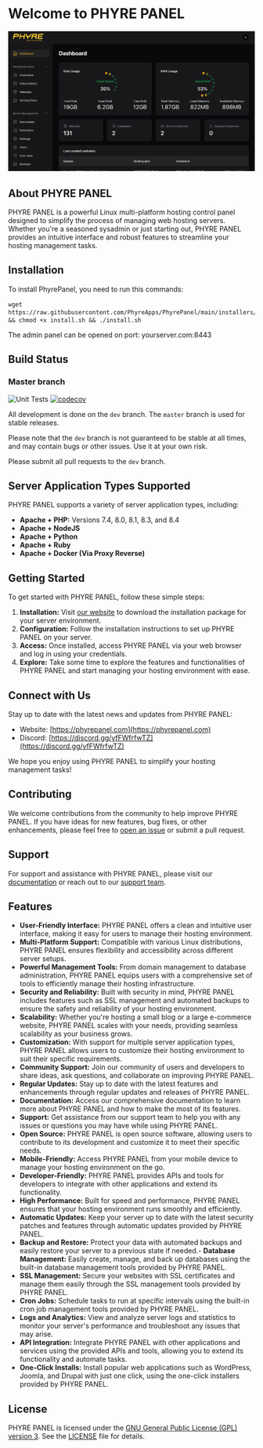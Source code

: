 # Welcome to PHYRE PANEL

![Phyre Panel - Dashboard](screenshots/dashboard.png)
## About PHYRE PANEL

PHYRE PANEL is a powerful Linux multi-platform hosting control panel designed to simplify the process of managing web hosting servers. Whether you're a seasoned sysadmin or just starting out, PHYRE PANEL provides an intuitive interface and robust features to streamline your hosting management tasks.

## Installation
To install PhyrePanel, you need to run this commands:
```
wget https://raw.githubusercontent.com/PhyreApps/PhyrePanel/main/installers/install.sh && chmod +x install.sh && ./install.sh
```
The admin panel can be opened on port: yourserver.com:8443


## Build Status

### Master branch
![Unit Tests](https://github.com/PhyreApps/PhyrePanel/actions/workflows/app-unit-test.yml/badge.svg)
[![codecov](https://codecov.io/gh/PhyreApps/PhyrePanel/graph/badge.svg?token=BO0RTPLS4W)](https://codecov.io/gh/PhyreApps/PhyrePanel)

All development is done on the `dev` branch. The `master` branch is used for stable releases.

Please note that the `dev` branch is not guaranteed to be stable at all times, and may contain bugs or other issues. Use it at your own risk.

Please submit all pull requests to the `dev` branch.

## Server Application Types Supported

PHYRE PANEL supports a variety of server application types, including:

- **Apache + PHP:** Versions 7.4, 8.0, 8.1, 8.3, and 8.4
- **Apache + NodeJS**
- **Apache + Python**
- **Apache + Ruby**
- **Apache + Docker (Via Proxy Reverse)**

## Getting Started

To get started with PHYRE PANEL, follow these simple steps:

1. **Installation:** Visit [our website](https://phyrepanel.com) to download the installation package for your server environment.
2. **Configuration:** Follow the installation instructions to set up PHYRE PANEL on your server.
3. **Access:** Once installed, access PHYRE PANEL via your web browser and log in using your credentials.
4. **Explore:** Take some time to explore the features and functionalities of PHYRE PANEL and start managing your hosting environment with ease.

## Connect with Us

Stay up to date with the latest news and updates from PHYRE PANEL:

- Website: [https://phyrepanel.com](https://phyrepanel.com)
- Discord: [https://discord.gg/yfFWfrfwTZ](https://discord.gg/yfFWfrfwTZ)

We hope you enjoy using PHYRE PANEL to simplify your hosting management tasks!


## Contributing

We welcome contributions from the community to help improve PHYRE PANEL. If you have ideas for new features, bug fixes, or other enhancements, please feel free to [open an issue](https://github.com/PhyreApps/PhyrePanel/issues) or submit a pull request.

## Support

For support and assistance with PHYRE PANEL, please visit our [documentation](https://phyrepanel.com/docs) or reach out to our [support team](mailto:support@phyrepanel.com).

## Features

- **User-Friendly Interface:** PHYRE PANEL offers a clean and intuitive user interface, making it easy for users to manage their hosting environment.
- **Multi-Platform Support:** Compatible with various Linux distributions, PHYRE PANEL ensures flexibility and accessibility across different server setups.
- **Powerful Management Tools:** From domain management to database administration, PHYRE PANEL equips users with a comprehensive set of tools to efficiently manage their hosting infrastructure.
- **Security and Reliability:** Built with security in mind, PHYRE PANEL includes features such as SSL management and automated backups to ensure the safety and reliability of your hosting environment.
- **Scalability:** Whether you're hosting a small blog or a large e-commerce website, PHYRE PANEL scales with your needs, providing seamless scalability as your business grows.
- **Customization:** With support for multiple server application types, PHYRE PANEL allows users to customize their hosting environment to suit their specific requirements.
- **Community Support:** Join our community of users and developers to share ideas, ask questions, and collaborate on improving PHYRE PANEL.
- **Regular Updates:** Stay up to date with the latest features and enhancements through regular updates and releases of PHYRE PANEL.
- **Documentation:** Access our comprehensive documentation to learn more about PHYRE PANEL and how to make the most of its features.
- **Support:** Get assistance from our support team to help you with any issues or questions you may have while using PHYRE PANEL.
- **Open Source:** PHYRE PANEL is open source software, allowing users to contribute to its development and customize it to meet their specific needs.
- **Mobile-Friendly:** Access PHYRE PANEL from your mobile device to manage your hosting environment on the go.
- **Developer-Friendly:** PHYRE PANEL provides APIs and tools for developers to integrate with other applications and extend its functionality.
- **High Performance:** Built for speed and performance, PHYRE PANEL ensures that your hosting environment runs smoothly and efficiently.
- **Automatic Updates:** Keep your server up to date with the latest security patches and features through automatic updates provided by PHYRE PANEL.
- **Backup and Restore:** Protect your data with automated backups and easily restore your server to a previous state if needed.- **Database Management:** Easily create, manage, and back up databases using the built-in database management tools provided by PHYRE PANEL.
- **SSL Management:** Secure your websites with SSL certificates and manage them easily through the SSL management tools provided by PHYRE PANEL.
- **Cron Jobs:** Schedule tasks to run at specific intervals using the built-in cron job management tools provided by PHYRE PANEL.
- **Logs and Analytics:** View and analyze server logs and statistics to monitor your server's performance and troubleshoot any issues that may arise.
- **API Integration:** Integrate PHYRE PANEL with other applications and services using the provided APIs and tools, allowing you to extend its functionality and automate tasks.
- **One-Click Installs:** Install popular web applications such as WordPress, Joomla, and Drupal with just one click, using the one-click installers provided by PHYRE PANEL.

## License

PHYRE PANEL is licensed under the [GNU General Public License (GPL) version 3](https://www.gnu.org/licenses/gpl-3.0.en.html). See the [LICENSE](LICENSE) file for details.
